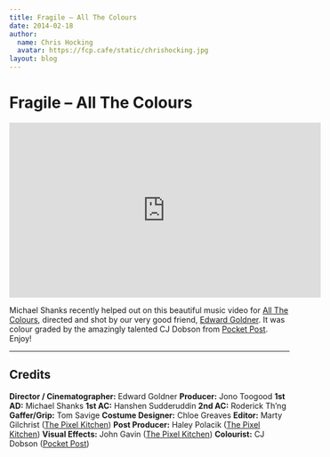 ```yaml
---
title: Fragile – All The Colours
date: 2014-02-18
author:
  name: Chris Hocking
  avatar: https://fcp.cafe/static/chrishocking.jpg
layout: blog
---
```

# Fragile – All The Colours

<iframe width="560" height="315" src="https://www.youtube-nocookie.com/embed/chA8-cClxt0?si=CO2qaNSu1hjY7uha" title="YouTube video player" frameborder="0" allow="accelerometer; autoplay; clipboard-write; encrypted-media; gyroscope; picture-in-picture; web-share" referrerpolicy="strict-origin-when-cross-origin" allowfullscreen></iframe>

Michael Shanks recently helped out on this beautiful music video for [All The Colours](http://allthecolours.bandcamp.com), directed and shot by our very good friend, [Edward Goldner](http://www.edwardgoldner.com/). It was colour graded by the amazingly talented CJ Dobson from [Pocket Post](http://www.pocket-post.com). Enjoy!

---

## Credits

**Director / Cinematographer:** Edward Goldner
**Producer:** Jono Toogood
**1st AD:** Michael Shanks
**1st AC:** Hanshen Sudderuddin
**2nd AC:** Roderick Th’ng
**Gaffer/Grip:** Tom Savige
**Costume Designer:** Chloe Greaves
**Editor:** Marty Gilchrist ([The Pixel Kitchen](http://www.thepixelkitchen.com))
**Post Producer:** Haley Polacik ([The Pixel Kitchen](http://www.thepixelkitchen.com))
**Visual Effects:** John Gavin ([The Pixel Kitchen](http://www.thepixelkitchen.com))
**Colourist:** CJ Dobson ([Pocket Post](http://www.pocket-post.com))